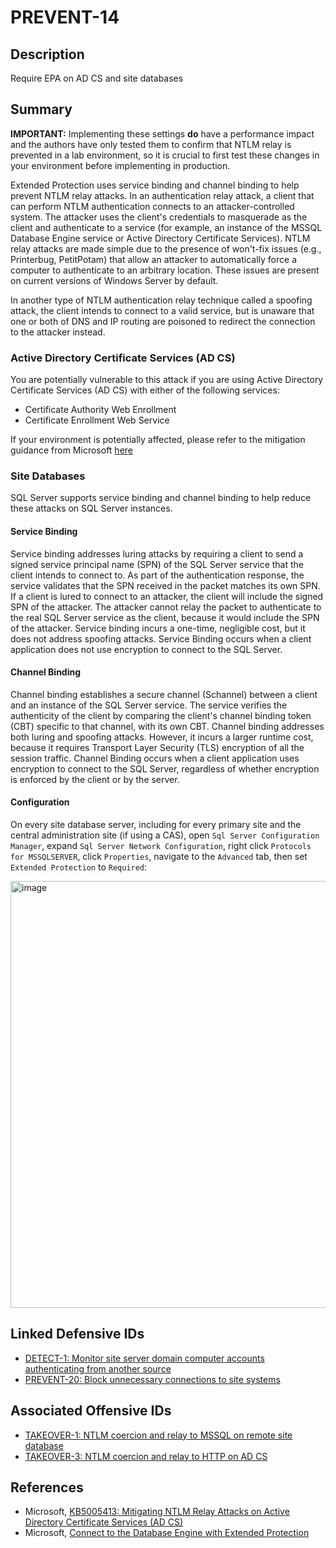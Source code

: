 # PREVENT-14

## Description
Require EPA on AD CS and site databases

## Summary
**IMPORTANT:** Implementing these settings **do** have a performance impact and the authors have only tested them to confirm that NTLM relay is prevented in a lab environment, so it is crucial to first test these changes in your environment before implementing in production.

Extended Protection uses service binding and channel binding to help prevent NTLM relay attacks. In an authentication relay attack, a client that can perform NTLM authentication connects to an attacker-controlled system. The attacker uses the client's credentials to masquerade as the client and authenticate to a service (for example, an instance of the MSSQL Database Engine service or Active Directory Certificate Services). NTLM relay attacks are made simple due to the presence of won't-fix issues (e.g., Printerbug, PetitPotam) that allow an attacker to automatically force a computer to authenticate to an arbitrary location. These issues are present on current versions of Windows Server by default.

In another type of NTLM authentication relay technique called a spoofing attack, the client intends to connect to a valid service, but is unaware that one or both of DNS and IP routing are poisoned to redirect the connection to the attacker instead.

### Active Directory Certificate Services (AD CS)
You are potentially vulnerable to this attack if you are using Active Directory Certificate Services (AD CS) with either of the following services: 
- Certificate Authority Web Enrollment
- Certificate Enrollment Web Service

If your environment is potentially affected, please refer to the mitigation guidance from Microsoft [here](https://support.microsoft.com/en-us/topic/kb5005413-mitigating-ntlm-relay-attacks-on-active-directory-certificate-services-ad-cs-3612b773-4043-4aa9-b23d-b87910cd3429)

### Site Databases
SQL Server supports service binding and channel binding to help reduce these attacks on SQL Server instances. 

#### Service Binding
Service binding addresses luring attacks by requiring a client to send a signed service principal name (SPN) of the SQL Server service that the client intends to connect to. As part of the authentication response, the service validates that the SPN received in the packet matches its own SPN. If a client is lured to connect to an attacker, the client will include the signed SPN of the attacker. The attacker cannot relay the packet to authenticate to the real SQL Server service as the client, because it would include the SPN of the attacker. Service binding incurs a one-time, negligible cost, but it does not address spoofing attacks. Service Binding occurs when a client application does not use encryption to connect to the SQL Server.

#### Channel Binding
Channel binding establishes a secure channel (Schannel) between a client and an instance of the SQL Server service. The service verifies the authenticity of the client by comparing the client's channel binding token (CBT) specific to that channel, with its own CBT. Channel binding addresses both luring and spoofing attacks. However, it incurs a larger runtime cost, because it requires Transport Layer Security (TLS) encryption of all the session traffic. Channel Binding occurs when a client application uses encryption to connect to the SQL Server, regardless of whether encryption is enforced by the client or by the server.

#### Configuration
On every site database server, including for every primary site and the central administration site (if using a CAS), open `Sql Server Configuration Manager`, expand `Sql Server Network Configuration`, right click `Protocols for MSSQLSERVER`, click `Properties`, navigate to the `Advanced` tab, then set `Extended Protection` to `Required`: 

<img width="683" alt="image" src="https://github.com/subat0mik/Misconfiguration-Manager/assets/30671833/85cbbb4d-53c8-4a7c-bc59-a93834e13145">

## Linked Defensive IDs
- [DETECT-1: Monitor site server domain computer accounts authenticating from another source](../../../defense-techniques/DETECT/DETECT-1/detect-1_description.md)
- [PREVENT-20: Block unnecessary connections to site systems](../../../defense-techniques/PREVENT/PREVENT-20/prevent-20_description.md)

## Associated Offensive IDs
- [TAKEOVER-1: NTLM coercion and relay to MSSQL on remote site database](../../../attack-techniques/TAKEOVER/TAKEOVER-1/takeover-1_description.md)
- [TAKEOVER-3: NTLM coercion and relay to HTTP on AD CS](../../../attack-techniques/TAKEOVER/TAKEOVER-3/takeover-3_description.md)

## References
- Microsoft, [KB5005413: Mitigating NTLM Relay Attacks on Active Directory Certificate Services (AD CS)](https://support.microsoft.com/en-us/topic/kb5005413-mitigating-ntlm-relay-attacks-on-active-directory-certificate-services-ad-cs-3612b773-4043-4aa9-b23d-b87910cd3429)
- Microsoft, [Connect to the Database Engine with Extended Protection](https://learn.microsoft.com/en-us/sql/database-engine/configure-windows/connect-to-the-database-engine-using-extended-protection)
